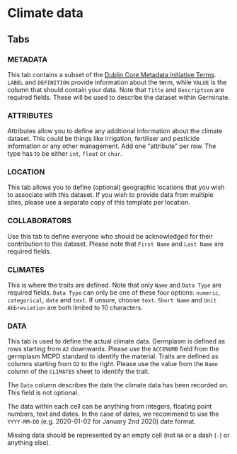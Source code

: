# Climate data

## Tabs

### METADATA
This tab contains a subset of the [Dublin Core Metadata Initiative Terms](https://www.dublincore.org/specifications/dublin-core/dcmi-terms/). `LABEL` and `DEFINITION` provide information about the term, while `VALUE` is the column that should contain your data.
Note that `Title` and `Description` are required fields. These will be used to describe the dataset within Germinate.

### ATTRIBUTES
Attributes allow you to define any additional information about the climate dataset. This could be things like irrigation, fertiliser and pesticide information or any other management. Add one "attribute" per row. The type has to be either `int`, `float` or `char`.

### LOCATION
This tab allows you to define (optional) geographic locations that you wish to associate with this dataset. If you wish to provide data from multiple sites, please use a separate copy of this template per location.

### COLLABORATORS
Use this tab to define everyone who should be acknowledged for their contribution to this dataset. Please note that `First Name` and `Last Name` are required fields.

### CLIMATES
This is where the traits are defined. Note that only `Name` and `Data Type` are required fields. `Data Type` can only be one of these four options: `numeric`, `categorical`, `date` and `text`. If unsure, choose `text`. `Short Name` and `Unit Abbreviation` are both limited to 10 characters.

### DATA
This tab is used to define the actual climate data. Germplasm is defined as rows starting from `A2` downwards. Please use the `ACCENUMB` field from the germplasm MCPD standard to identify the material. Traits are defined as columns starting from `D2` to the right. Please use the value from the `Name` column of the `CLIMATES` sheet to identify the trait.

The `Date` column describes the date the climate data has been recorded on. This field is not optional.

The data within each cell can be anything from integers, floating point numbers, text and dates. In the case of dates, we recommend to use the `YYYY-MM-DD` (e.g. 2020-01-02 for January 2nd 2020) date format.

Missing data should be represented by an empty cell (not `NA` or a dash (`-`) or anything else).